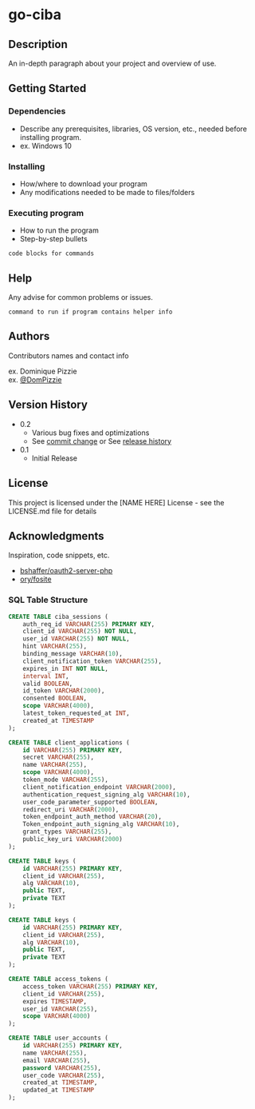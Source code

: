 # go-ciba


## Description

An in-depth paragraph about your project and overview of use.

## Getting Started



### Dependencies

* Describe any prerequisites, libraries, OS version, etc., needed before installing program.
* ex. Windows 10

### Installing

* How/where to download your program
* Any modifications needed to be made to files/folders

### Executing program

* How to run the program
* Step-by-step bullets
```
code blocks for commands
```

## Help

Any advise for common problems or issues.
```
command to run if program contains helper info
```

## Authors

Contributors names and contact info

ex. Dominique Pizzie  
ex. [@DomPizzie](https://twitter.com/dompizzie)

## Version History

* 0.2
    * Various bug fixes and optimizations
    * See [commit change]() or See [release history]()
* 0.1
    * Initial Release

## License

This project is licensed under the [NAME HERE] License - see the LICENSE.md file for details

## Acknowledgments

Inspiration, code snippets, etc.
* [bshaffer/oauth2-server-php](https://github.com/bshaffer/oauth2-server-php)
* [ory/fosite](https://github.com/ory/fosite)


### SQL Table Structure
```sql
CREATE TABLE ciba_sessions (
    auth_req_id VARCHAR(255) PRIMARY KEY,
    client_id VARCHAR(255) NOT NULL,
    user_id VARCHAR(255) NOT NULL,
    hint VARCHAR(255),
    binding_message VARCHAR(10),
    client_notification_token VARCHAR(255),
    expires_in INT NOT NULL,
    interval INT,
    valid BOOLEAN,
    id_token VARCHAR(2000),
    consented BOOLEAN,
    scope VARCHAR(4000),
    latest_token_requested_at INT,
    created_at TIMESTAMP
);

CREATE TABLE client_applications (
    id VARCHAR(255) PRIMARY KEY,
    secret VARCHAR(255),
    name VARCHAR(255),
    scope VARCHAR(4000),
    token_mode VARCHAR(255),
    client_notification_endpoint VARCHAR(2000),
    authentication_request_signing_alg VARCHAR(10),
    user_code_parameter_supported BOOLEAN,
    redirect_uri VARCHAR(2000),
    token_endpoint_auth_method VARCHAR(20),
    Token_endpoint_auth_signing_alg VARCHAR(10),
    grant_types VARCHAR(255),
    public_key_uri VARCHAR(2000)
);

CREATE TABLE keys (
    id VARCHAR(255) PRIMARY KEY,
    client_id VARCHAR(255),
    alg VARCHAR(10),
    public TEXT,
    private TEXT
);

CREATE TABLE keys (
    id VARCHAR(255) PRIMARY KEY,
    client_id VARCHAR(255),
    alg VARCHAR(10),
    public TEXT,
    private TEXT
);

CREATE TABLE access_tokens (
    access_token VARCHAR(255) PRIMARY KEY,
    client_id VARCHAR(255),
    expires TIMESTAMP,
    user_id VARCHAR(255),
    scope VARCHAR(4000)
);

CREATE TABLE user_accounts (
    id VARCHAR(255) PRIMARY KEY,
    name VARCHAR(255),
    email VARCHAR(255),
    password VARCHAR(255),
    user_code VARCHAR(255),
    created_at TIMESTAMP,
    updated_at TIMESTAMP
);
```